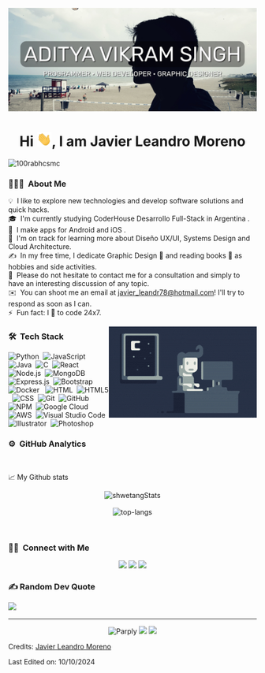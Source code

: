 ![Aditya Vikram Singh Banner](https://raw.githubusercontent.com/AVS1508/AVS1508/master/assets/Aditya%20Vikram%20Singh%20Banner.jpg)

<h1 align="center">Hi <img src="https://raw.githubusercontent.com/ABSphreak/ABSphreak/master/gifs/Hi.gif" width="30px">, I am Javier Leandro Moreno </h1>

<!-- ## &nbsp;Hey there! I'm Javier Leandro Moreno --> 

<p align="left"> <img src="https://komarev.com/ghpvc/?username=100rabhcsmc&label=Profile%20views&color=0e75b6&style=flat" alt="100rabhcsmc" /> </p>


### 👨🏻‍💻 &nbsp;About Me

💡  &nbsp;I like to explore new technologies and develop software solutions and quick hacks.\
🎓 &nbsp;I'm currently studying CoderHouse Desarrollo Full-Stack in Argentina .\
📱  &nbsp;I make apps for Android and iOS .\
🌱 &nbsp;I'm on track for learning more about Diseño UX/UI, Systems Design and Cloud Architecture.\
✍️ &nbsp;In my free time, I dedicate Graphic Design 🎨 and reading books 📖 as hobbies and side activities.\
💬 &nbsp;Please do not hesitate to contact me for a consultation and simply to have an interesting discussion of any topic.\
✉️ &nbsp;You can shoot me an  email at javier_leandr78@hotmail.com! I'll try to respond as soon as I can.\
⚡ &nbsp;Fun fact: I 💖 to code 24x7.


<img alt="Night Coding" src="https://raw.githubusercontent.com/AVS1508/AVS1508/master/assets/Night-Coding.gif" align="right"/>

### 🛠 &nbsp;Tech Stack

![Python](https://img.shields.io/badge/-Python-05122A?style=flat&logo=python)&nbsp;
![JavaScript](https://img.shields.io/badge/-JavaScript-05122A?style=flat&logo=javascript)&nbsp;
![Java](https://img.shields.io/badge/-Java-05122A?style=flat&logo=Java&logoColor=FFA518)&nbsp;
![C](https://img.shields.io/badge/-C-05122A?style=flat&logo=C&logoColor=A8B9CC)&nbsp;
![React](https://img.shields.io/badge/-React-05122A?style=flat&logo=react)&nbsp;
![Node.js](https://img.shields.io/badge/-Node.js-05122A?style=flat&logo=node.js)&nbsp;
![MongoDB](https://img.shields.io/badge/MongoDB-%234ea94b.svg?style=for-the-badge&logo=mongodb&logoColor=white)&nbsp;
![Express.js](https://img.shields.io/badge/express.js-%23404d59.svg?style=for-the-badge&logo=express&logoColor=%2361DAFB)&nbsp;
![Bootstrap](https://img.shields.io/badge/-Bootstrap-05122A?style=flat&logo=bootstrap&logoColor=563D7C)\
![Docker](https://img.shields.io/badge/docker-%230db7ed.svg?style=for-the-badge&logo=docker&logoColor=white) &nbsp;
![HTML](https://img.shields.io/badge/-HTML-05122A?style=flat&logo=HTML5)&nbsp;
![HTML5](https://img.shields.io/badge/html5-%23E34F26.svg?style=for-the-badge&logo=html5&logoColor=white) &nbsp;
![CSS](https://img.shields.io/badge/-CSS-05122A?style=flat&logo=CSS3&logoColor=1572B6)&nbsp;
![Git](https://img.shields.io/badge/-Git-05122A?style=flat&logo=git)&nbsp;
![GitHub](https://img.shields.io/badge/-GitHub-05122A?style=flat&logo=github)&nbsp;
![NPM](https://img.shields.io/badge/NPM-%23000000.svg?style=for-the-badge&logo=npm&logoColor=white)&nbsp;
![Google Cloud](https://img.shields.io/badge/GoogleCloud-%234285F4.svg?style=for-the-badge&logo=google-cloud&logoColor=white)&nbsp;
![AWS](https://img.shields.io/badge/AWS-%23FF9900.svg?style=for-the-badge&logo=amazon-aws&logoColor=white)&nbsp;
![Visual Studio Code](https://img.shields.io/badge/-Visual%20Studio%20Code-05122A?style=flat&logo=visual-studio-code&logoColor=007ACC)&nbsp;
![Illustrator](https://img.shields.io/badge/-Illustrator-05122A?style=flat&logo=adobe-illustrator)&nbsp;
![Photoshop](https://img.shields.io/badge/-Photoshop-05122A?style=flat&logo=adobe-photoshop)&nbsp;


### ⚙️ &nbsp;GitHub Analytics
<br>

📈 My Github stats <br />
<p align="center">
  <img src="https://github-readme-stats.vercel.app/api?username=Shwetang550&theme=dark&show_icons=true" alt="shwetangStats" />  
  <br />
  <br />
  <img src="https://github-readme-stats.vercel.app/api/top-langs/?username=Shwetang550&layout=compact&theme=dark" alt="top-langs" />
</p>

<br>

### 🤝🏻 &nbsp;Connect with Me

<p align="center">
<a href="https://linkedin.com/in/javier-leandro-moreno"><img src="https://img.shields.io/badge/-Javier%20Leandro%20Moreno-0077B5?style=flat&logo=Linkedin&logoColor=white"/></a>
<a href="https://instagram.com/javierlm14"><img src="https://img.shields.io/badge/-@javierlm14__-E4405F?style=flat&logo=Instagram&logoColor=white"/></a>
<a href="https://facebook.com/AVS1508"><img src="https://img.shields.io/badge/-@AVS1508-1877F2?style=flat&logo=Facebook&logoColor=white"/></a>



### ✍️ Random Dev Quote
![](https://quotes-github-readme.vercel.app/api?type=horizontal&theme=radical)


-----

<p align="center">
  <img src="https://komarev.com/ghpvc/?username=Parply" alt="Parply" />
    <a href="https://github.com/Parply/"><img src="https://img.shields.io/github/followers/Parply?style=flat-square?color=%234CC61E&label=GitHub%20Followers%20"/></a>
  <a href="https://github.com/javi8714/"><img src="https://img.shields.io/github/last-commit/javi8714/javi8714?style=flat-square?color=red&label=Last%20Updated%20"/></a>
</p>

Credits: [Javier Leandro Moreno](https://github.com/AVS1508)

Last Edited on: 10/10/2024
